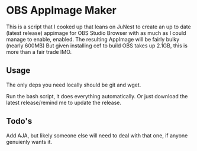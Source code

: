 # OBS AppImage Maker

This is a script that I cooked up that leans on JuNest to create an up to date (latest release) appimage for OBS Studio Browser with as much as I could manage to enable, enabled. The resulting AppImage will be fairly bulky (nearly 600MB) But given installing cef to build OBS takes up 2.1GB, this is more than a fair trade IMO.

## Usage

The only deps you need locally should be git and wget.

Run the bash script, it does everything automatically. Or just download the latest release/remind me to update the release.

## Todo's
Add AJA, but likely someone else will need to deal with that one, if anyone genuienly wants it.
